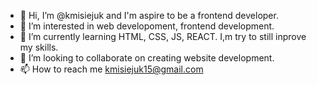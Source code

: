 - 👋 Hi, I’m @kmisiejuk and I'm aspire to be a frontend developer. 
- 👀 I’m interested in web developoment, frontend development. 
- 🌱 I’m currently learning HTML, CSS, JS, REACT. I,m try to still inprove my skills. 
- 💞️ I’m looking to collaborate on creating website development. 
- 📫 How to reach me kmisiejuk15@gmail.com

  

<!---
kmisiejuk/kmisiejuk is a ✨ special ✨ repository because its `README.md` (this file) appears on your GitHub profile.
You can click the Preview link to take a look at your changes.
--->
